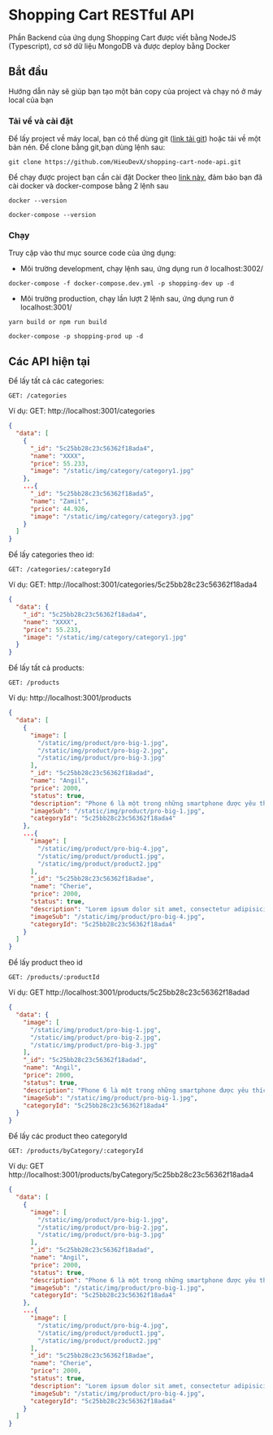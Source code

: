 # Shopping Cart RESTful API

Phần Backend của ứng dụng Shopping Cart được viết bằng NodeJS (Typescript), cơ sở dữ liệu MongoDB và được deploy bằng Docker

## Bắt đầu

Hướng dẫn này sẽ giúp bạn tạo một bản copy của project và chạy nó ở máy local của bạn

### Tải về và cài đặt

Để lấy project về máy local, bạn có thể dùng git ([link tải git](https://git-scm.com/downloads)) hoặc tải về một bản nén.
Để clone bằng git,bạn dùng lệnh sau:

```
git clone https://github.com/HieuDevX/shopping-cart-node-api.git
```

Để chạy được project bạn cần cài đặt Docker theo [link này](https://docs.docker.com/install/), đảm bảo bạn đã cài docker và docker-compose bằng 2 lệnh sau

```
docker --version
```

```
docker-compose --version
```

### Chạy

Truy cập vào thư mục source code của ứng dụng:

- Môi trường development, chạy lệnh sau, ứng dụng run ở localhost:3002/

```
docker-compose -f docker-compose.dev.yml -p shopping-dev up -d
```

- Môi trường production, chạy lần lượt 2 lệnh sau, ứng dụng run ở localhost:3001/

```
yarn build or npm run build
```

```
docker-compose -p shopping-prod up -d
```

## Các API hiện tại

Để lấy tất cả các categories:

```
GET: /categories
```

Ví dụ: GET: http://localhost:3001/categories

```json
{
  "data": [
    {
      "_id": "5c25bb28c23c56362f18ada4",
      "name": "XXXX",
      "price": 55.233,
      "image": "/static/img/category/category1.jpg"
    },
    ...{
      "_id": "5c25bb28c23c56362f18ada5",
      "name": "Zamit",
      "price": 44.926,
      "image": "/static/img/category/category3.jpg"
    }
  ]
}
```

Để lấy categories theo id:

```
GET: /categories/:categoryId
```

Ví dụ: GET: http://localhost:3001/categories/5c25bb28c23c56362f18ada4

```json
{
  "data": {
    "_id": "5c25bb28c23c56362f18ada4",
    "name": "XXXX",
    "price": 55.233,
    "image": "/static/img/category/category1.jpg"
  }
}
```

Để lấy tất cả products:

```
GET: /products
```

Ví dụ: http://localhost:3001/products

```json
{
  "data": [
    {
      "image": [
        "/static/img/product/pro-big-1.jpg",
        "/static/img/product/pro-big-2.jpg",
        "/static/img/product/pro-big-3.jpg"
      ],
      "_id": "5c25bb28c23c56362f18adad",
      "name": "Angil",
      "price": 2000,
      "status": true,
      "description": "Phone 6 là một trong những smartphone được yêu thích nhất của Apple. Lắng nghe nhu cầu về thiết kế, khả năng lưu trữ và giá cả, iPhone 6 32GB được chính thức phân phối chính hãng tại Việt Nam hứa hẹn sẽ là một sản phẩm rất HOT",
      "imageSub": "/static/img/product/pro-big-1.jpg",
      "categoryId": "5c25bb28c23c56362f18ada4"
    },
    ...{
      "image": [
        "/static/img/product/pro-big-4.jpg",
        "/static/img/product/product1.jpg",
        "/static/img/product/product2.jpg"
      ],
      "_id": "5c25bb28c23c56362f18adae",
      "name": "Cherie",
      "price": 2000,
      "status": true,
      "description": "Lorem ipsum dolor sit amet, consectetur adipisicing elit. Aliquid quae eveniet culpa officia quidem mollitia impedit iste asperiores nisi reprehenderit consequatur, autem, nostrum pariatur enim?",
      "imageSub": "/static/img/product/pro-big-4.jpg",
      "categoryId": "5c25bb28c23c56362f18ada4"
    }
  ]
}
```

Để lấy product theo id

```
GET: /products/:productId
```

Ví dụ: GET http://localhost:3001/products/5c25bb28c23c56362f18adad

```json
{
  "data": {
    "image": [
      "/static/img/product/pro-big-1.jpg",
      "/static/img/product/pro-big-2.jpg",
      "/static/img/product/pro-big-3.jpg"
    ],
    "_id": "5c25bb28c23c56362f18adad",
    "name": "Angil",
    "price": 2000,
    "status": true,
    "description": "Phone 6 là một trong những smartphone được yêu thích nhất của Apple. Lắng nghe nhu cầu về thiết kế, khả năng lưu trữ và giá cả, iPhone 6 32GB được chính thức phân phối chính hãng tại Việt Nam hứa hẹn sẽ là một sản phẩm rất HOT",
    "imageSub": "/static/img/product/pro-big-1.jpg",
    "categoryId": "5c25bb28c23c56362f18ada4"
  }
}
```

Để lấy các product theo categoryId

```
GET: /products/byCategory/:categoryId
```

Ví dụ: GET http://localhost:3001/products/byCategory/5c25bb28c23c56362f18ada4

```json
{
  "data": [
    {
      "image": [
        "/static/img/product/pro-big-1.jpg",
        "/static/img/product/pro-big-2.jpg",
        "/static/img/product/pro-big-3.jpg"
      ],
      "_id": "5c25bb28c23c56362f18adad",
      "name": "Angil",
      "price": 2000,
      "status": true,
      "description": "Phone 6 là một trong những smartphone được yêu thích nhất của Apple. Lắng nghe nhu cầu về thiết kế, khả năng lưu trữ và giá cả, iPhone 6 32GB được chính thức phân phối chính hãng tại Việt Nam hứa hẹn sẽ là một sản phẩm rất HOT",
      "imageSub": "/static/img/product/pro-big-1.jpg",
      "categoryId": "5c25bb28c23c56362f18ada4"
    },
    ...{
      "image": [
        "/static/img/product/pro-big-4.jpg",
        "/static/img/product/product1.jpg",
        "/static/img/product/product2.jpg"
      ],
      "_id": "5c25bb28c23c56362f18adae",
      "name": "Cherie",
      "price": 2000,
      "status": true,
      "description": "Lorem ipsum dolor sit amet, consectetur adipisicing elit. Aliquid quae eveniet culpa officia quidem mollitia impedit iste asperiores nisi reprehenderit consequatur, autem, nostrum pariatur enim?",
      "imageSub": "/static/img/product/pro-big-4.jpg",
      "categoryId": "5c25bb28c23c56362f18ada4"
    }
  ]
}
```
